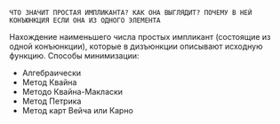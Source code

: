 	ЧТО ЗНАЧИТ ПРОСТАЯ ИМПЛИКАНТА? КАК ОНА ВЫГЛЯДИТ? ПОЧЕМУ В НЕЙ КОНЪЮНКЦИЯ ЕСЛИ ОНА ИЗ ОДНОГО ЭЛЕМЕНТА

Нахождение наименьшего числа простых импликант (состоящие из одной конъюнкции), которые в дизъюнкции описывают исходную функцию. Способы минимизации:
- Алгебраически
- Метод Квайна
- Методо Квайна-Макласки
- Метод Петрика
- Метод карт Вейча или Карно